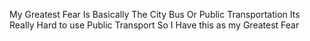 
My Greatest Fear Is Basically The City Bus Or Public Transportation
Its Really Hard to use Public Transport So I Have this as my Greatest Fear
